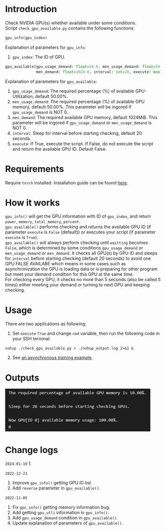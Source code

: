 # Introduction
Check NVIDIA GPU(s) whether available under some conditions.  
Script ```check_gpu_available.py``` contains the following functions:  
```python
gpu_info(gpu_index)
```
Explanation of parameters for ```gpu_info```: 
1. ```gpu_index```: The ID of GPU.

```python
gpu_available(gpu_usage_demand: float=50.0, men_usage_demand: float=50.0, 
              men_demand: float=1024.0, interval: int=20, execute: bool=False)
```
Explanation of parameters for ```gpu_available```: 
1. ```gpu_usage_demand```: The required percentage (%) of available GPU-Utilization, default 50.00%.
2. ```men_usage_demand```: The required percentage (%) of available GPU memory, default 50.00%. This parameter will be ingored if ```gpu_usage_demand``` is NOT 0.
3. ```men_demand```: The required available GPU memory, default 1024MiB. This parameter will be ingored if ```gpu_usage_demand``` or ```men_usage_demand``` is NOT 0.
4. ```interval```: Sleep for interval before starting checking, default 20 seconds.
5. ```execute```: If True, execute the script. If False, do not execute the script and return the available GPU ID. Default False.

# Requirements
Require ```torch``` installed. Installation guide can be found [here](https://pytorch.org/get-started/locally/).


# How it works
```gpu_info()``` will get the GPU information with ID of ```gpu_index```, and return ```power```, ```memory```, ```total_memory```, ```percent```.  
```gpu_available()``` performs checking and returns the available GPU ID (if parameter ```execute``` is ```False``` (default)) or executes your script (if parameter ```execute``` is ```True```).  
```gpu_available()```  will always perform checking until ```waitting``` becomes ```False```, which is determined by some conditions ```gpu_usage_demand``` or ```men_usage_demand``` or ```men_demand```.
It checks all GPU(s) by GPU ID and sleeps for ```interval``` before starting checking (default 20 seconds) to avoid one GPU FALSE AVAILABE which means in some cases such as asynchronization the GPU is loading data or is preparing for other program but meet your demand condition for this GPU at the same time.  
For checking every GPU, it checks no more than 5 seconds (also be called 5 times) either meeting your demand or turning to next GPU and keeping checking.

# Usage
There are two applications as following:
1. Set ```execute``` ```True``` and change ```cmd``` variable, then run the following code in your SSH terminal:
```shell
nohup ./check_gpu_available.py > ./nohup_output.log 2>&1 &
```
2. See [an asynchronous training example](https://github.com/EpicTian/async_train).

# Outputs
![图片](https://github.com/EpicTian/check_gpu_available/blob/main/output.png)

# Change logs
```2024-01-10```
1. 


```2022-12-21```
1. Improve ```gpu_info()``` getting GPU ID list.
2. Add ```reverse``` parameter in ```gpu_available()```.


```2022-11-05```
1. Fix ```gpu_info()``` getting memory information bug.
2. Add getting ```gpu_utli``` information in ```gpu_info()```.
3. Add ```gpu_usage_demand``` condition in ```gpu_available()```.
4. Update explanation of parameters of ```gpu_available()```.
